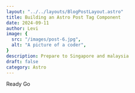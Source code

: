 ```yaml
---
layout: "../../layouts/BlogPostLayout.astro"
title: Building an Astro Post Tag Component
date: 2024-09-11
author: Levi
image: {
  src: "/images/post-6.jpg",
  alt: "A picture of a coder",
}
description: Prepare to Singapore and malaysia
draft: false
category: Astro
---
```


Ready Go